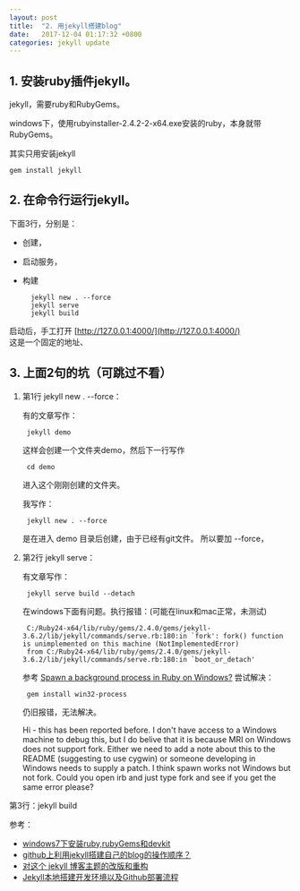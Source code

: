 ```yaml
---
layout: post
title:  "2. 用jekyll搭建blog"
date:   2017-12-04 01:17:32 +0800
categories: jekyll update
---
```



## 1. 安装ruby插件jekyll。  ##

jekyll，需要ruby和RubyGems。 

windows下，使用rubyinstaller-2.4.2-2-x64.exe安装的ruby，本身就带RubyGems。

其实只用安装jekyll 

	gem install jekyll 


## 2. 在命令行运行jekyll。  ##

下面3行，分别是：
* 创建，
* 启动服务，
* 构建

		jekyll new . --force
		jekyll serve
		jekyll build
	
启动后，手工打开 [http://127.0.0.1:4000/](http://127.0.0.1:4000/)   
这是一个固定的地址、

## 3. 上面2句的坑（可跳过不看） ##
1. 第1行  jekyll new . --force：

	有的文章写作：
	
		jekyll demo

	这样会创建一个文件夹demo，然后下一行写作

		cd demo
	
	进入这个刚刚创建的文件夹。

	我写作：

		jekyll new . --force

	是在进入 demo 目录后创建，由于已经有git文件。
	所以要加 --force，   

2. 第2行  jekyll serve：

	有文章写作： 

		jekyll serve build --detach

	在windows下面有问题。执行报错：(可能在linux和mac正常，未测试) 
		
		C:/Ruby24-x64/lib/ruby/gems/2.4.0/gems/jekyll-3.6.2/lib/jekyll/commands/serve.rb:180:in `fork': fork() function is unimplemented on this machine (NotImplementedError)
        from C:/Ruby24-x64/lib/ruby/gems/2.4.0/gems/jekyll-3.6.2/lib/jekyll/commands/serve.rb:180:in `boot_or_detach'

	
	参考  [Spawn a background process in Ruby on Windows?](https://stackoverflow.com/questions/3840525/spawn-a-background-process-in-ruby-on-windows) 尝试解决： 
		
		gem install win32-process
	
	仍旧报错，无法解决。

	Hi - this has been reported before. I don't have access to a Windows machine to debug this, but I do belive that it is because MRI on Windows does not support fork. Either we need to add a note about this to the README (suggesting to use cygwin) or someone developing in Windows needs to supply a patch. I think spawn works not Windows but not fork. Could you open irb and just type fork and see if you get the same error please?

	
第3行：jekyll build

参考：

* [windows7下安装ruby,rubyGems和devkit](http://blog.csdn.net/u012882134/article/details/51685127)
* [github上利用jekyll搭建自己的blog的操作顺序？](https://www.zhihu.com/question/30018945)
* [对这个 jekyll 博客主题的改版和重构](https://gaohaoyang.github.io/2016/03/12/jekyll-theme-version-2.0/)
* [Jekyll本地搭建开发环境以及Github部署流程](http://www.jianshu.com/p/f37a96f83d51)

